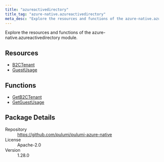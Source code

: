 ```yaml
---
title: "azureactivedirectory"
title_tag: "azure-native.azureactivedirectory"
meta_desc: "Explore the resources and functions of the azure-native.azureactivedirectory module."
---
```


<!-- WARNING: this file was generated by Pulumi Docs Generator. -->
<!-- Do not edit by hand unless you're certain you know what you are doing! -->

Explore the resources and functions of the azure-native.azureactivedirectory module.

<h2 id="resources">Resources</h2>
<ul class="api">
    <li><a href="b2ctenant" title="B2CTenant"><span class="symbol resource"></span>B2CTenant</a></li>
    <li><a href="guestusage" title="GuestUsage"><span class="symbol resource"></span>GuestUsage</a></li>
</ul>

<h2 id="functions">Functions</h2>
<ul class="api">
    <li><a href="getb2ctenant" title="GetB2CTenant"><span class="symbol function"></span>GetB2CTenant</a></li>
    <li><a href="getguestusage" title="GetGuestUsage"><span class="symbol function"></span>GetGuestUsage</a></li>
</ul>

<h2 id="package-details">Package Details</h2>
<dl class="package-details">
	<dt>Repository</dt>
	<dd><a href="https://github.com/pulumi/pulumi-azure-native">https://github.com/pulumi/pulumi-azure-native</a></dd>
	<dt>License</dt>
	<dd>Apache-2.0</dd>
	<dt>Version</dt>
	<dd>1.28.0</dd>
</dl>

